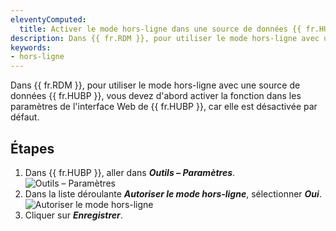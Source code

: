 ```yaml
---
eleventyComputed:
  title: Activer le mode hors-ligne dans une source de données {{ fr.HUBP }}
description: Dans {{ fr.RDM }}, pour utiliser le mode hors-ligne avec une source de données {{ fr.HUBP }}, vous devez d'abord activer la fonction dans les paramètres de l'interface Web de {{ fr.HUBP }}, car elle est désactivée par défaut.
keywords:
- hors-ligne
---
```

Dans {{ fr.RDM }}, pour utiliser le mode hors-ligne avec une source de données {{ fr.HUBP }}, vous devez d'abord activer la fonction dans les paramètres de l'interface Web de {{ fr.HUBP }}, car elle est désactivée par défaut.

## Étapes

1. Dans {{ fr.HUBP }}, aller dans ***Outils – Paramètres***.
![Outils – Paramètres](https://webdevolutions.azureedge.net/docs/fr/kb/KB2081.png)
1. Dans la liste déroulante ***Autoriser le mode hors-ligne***, sélectionner ***Oui***.
![Autoriser le mode hors-ligne](https://webdevolutions.azureedge.net/docs/fr/kb/KB2080.png)
1. Cliquer sur ***Enregistrer***.
